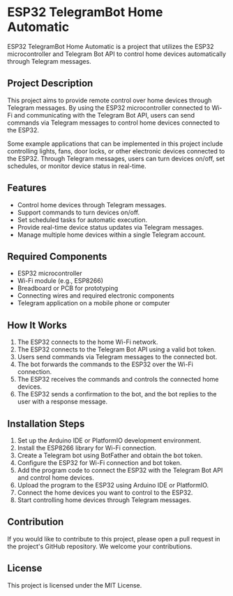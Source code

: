 # ESP32 TelegramBot Home Automatic

ESP32 TelegramBot Home Automatic is a project that utilizes the ESP32 microcontroller and Telegram Bot API to control home devices automatically through Telegram messages.

## Project Description

This project aims to provide remote control over home devices through Telegram messages. By using the ESP32 microcontroller connected to Wi-Fi and communicating with the Telegram Bot API, users can send commands via Telegram messages to control home devices connected to the ESP32.

Some example applications that can be implemented in this project include controlling lights, fans, door locks, or other electronic devices connected to the ESP32. Through Telegram messages, users can turn devices on/off, set schedules, or monitor device status in real-time.

## Features

- Control home devices through Telegram messages.
- Support commands to turn devices on/off.
- Set scheduled tasks for automatic execution.
- Provide real-time device status updates via Telegram messages.
- Manage multiple home devices within a single Telegram account.

## Required Components

- ESP32 microcontroller
- Wi-Fi module (e.g., ESP8266)
- Breadboard or PCB for prototyping
- Connecting wires and required electronic components
- Telegram application on a mobile phone or computer

## How It Works

1. The ESP32 connects to the home Wi-Fi network.
2. The ESP32 connects to the Telegram Bot API using a valid bot token.
3. Users send commands via Telegram messages to the connected bot.
4. The bot forwards the commands to the ESP32 over the Wi-Fi connection.
5. The ESP32 receives the commands and controls the connected home devices.
6. The ESP32 sends a confirmation to the bot, and the bot replies to the user with a response message.

## Installation Steps

1. Set up the Arduino IDE or PlatformIO development environment.
2. Install the ESP8266 library for Wi-Fi connection.
3. Create a Telegram bot using BotFather and obtain the bot token.
4. Configure the ESP32 for Wi-Fi connection and bot token.
5. Add the program code to connect the ESP32 with the Telegram Bot API and control home devices.
6. Upload the program to the ESP32 using Arduino IDE or PlatformIO.
7. Connect the home devices you want to control to the ESP32.
8. Start controlling home devices through Telegram messages.

## Contribution

If you would like to contribute to this project, please open a pull request in the project's GitHub repository. We welcome your contributions.

## License

This project is licensed under the MIT License.
